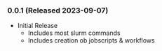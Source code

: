 ### 0.0.1 (Released 2023-09-07)
* Initial Release
	- Includes most slurm commands 
	- Includes creation ob jobscripts & workflows